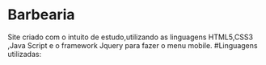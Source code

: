 # Barbearia
Site  criado com o intuito de estudo,utilizando as linguagens HTML5,CSS3 ,Java Script e o framework Jquery para  fazer o menu mobile. 
#Linguagens utilizadas:
